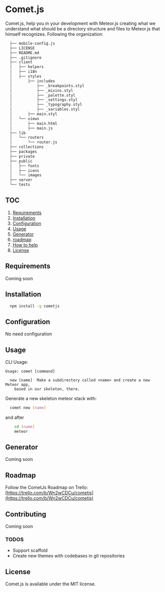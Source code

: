 Comet.js
=======

Comet.js, help you in your development with Meteor.js creating what we
understand what should be a directory structure and files to Meteor.js
that himself recognizes. Following the organization:

```sh
  ├── mobile-config.js
  ├── LICENSE
  ├── README.md
  ├── .gitignore
  ├── client
  │   ├── helpers
  │   ├── i18n
  │   ├── styles
  │       ├── includes
  │           ├── _breakpoints.styl
  │           ├── _mixins.styl
  │           ├── _palette.styl
  │           ├── _settings.styl
  │           ├── _typography.styl
  │           ├── _variables.styl
  │       ├── main.styl
  │   └── views
  │       ├── main.html
  │       ├── main.js
  ├── lib
  │   └── routers 
  │       └── router.js
  ├── collections
  ├── packages
  ├── private
  ├── public
  │   ├── fonts
  │   ├── icons
  │   └── images
  ├── server
  └── tests
```

## TOC
  1. [Requirements](#requirements)
  2. [Installation](#installation)
  3. [Configuration](#configuration)
  4. [Usage](#usage)
  5. [Generator](#generator)
  5. [roadmap](#roadmap)
  6. [How to help](#contributing)
  7. [License](#license)

## Requirements
Coming soon

## Installation
```sh
  npm install -g cometjs
```

## Configuration
No need configuration

## Usage

CLI Usage:
```
Usage: comet [command]

  new [name]  Make a subdirectory called <name> and create a new Meteor app,
	based in our skeleton, there.
```

Generate a new skeleton meteor stack with:

```sh
  comet new [name]
```

and after
```sh
	cd [name]
	meteor
```

## Generator
Coming soon

## Roadmap
Follow the CometJs Roadmap on Trello:
[https://trello.com/b/Wn2wCDCu/cometjs](https://trello.com/b/Wn2wCDCu/cometjs)

## Contributing
Coming soon

### TODOS ###

* Support scaffold
* Create new themes with codebases in git repositories

## License
Comet.js is available under the MIT license.
